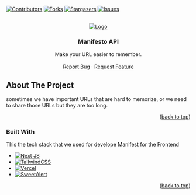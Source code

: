 <a name="readme-top"></a>
<!-- PROJECT SHIELDS -->
<!--
*** I'm using markdown "reference style" links for readability.
*** Reference links are enclosed in brackets [ ] instead of parentheses ( ).
*** See the bottom of this document for the declaration of the reference variables
*** for contributors-url, forks-url, etc. This is an optional, concise syntax you may use.
*** https://www.markdownguide.org/basic-syntax/#reference-style-links
-->

[![Contributors][contributors-shield]][contributors-url]
[![Forks][forks-shield]][forks-url]
[![Stargazers][stars-shield]][stars-url]
[![Issues][issues-shield]][issues-url]




<!-- PROJECT LOGO -->
<br />
<div align="center">
  <a href="https://github.com/romodeus/manifesto-backend">
    <img src="https://i.ibb.co/LhhFrxd/Group-1.png" alt="Logo">
  </a>

  <h3 align="center">Manifesto API</h3>

  <p align="center">
    Make your URL easier to remember.
    <br />
    <br />
    <a href="https://github.com/romodeus/manifesto-backend/issues">Report Bug</a>
    ·
    <a href="https://github.com/romodeus/manifesto-backend/issues">Request Feature</a>
  </p>
</div>


<!-- ABOUT THE PROJECT -->
## About The Project

sometimes we have important URLs that are hard to memorize, or we need to share those URLs but they are too long. 

<p align="right">(<a href="#readme-top">back to top</a>)</p>



### Built With

This the tech stack that we used for develope Manifest for the Frontend

* [![Next JS][next]][next-url]
* [![TailwindCSS][tailwind]][tailwind-url]
* [![Vercel][vercel]][vercel-url]
* [![SweetAlert][sweetalert]][sweetalert-url]

<p align="right">(<a href="#readme-top">back to top</a>)</p>


<!-- MARKDOWN LINKS & IMAGES -->
<!-- https://www.markdownguide.org/basic-syntax/#reference-style-links -->

[contributors-shield]: https://img.shields.io/github/contributors/romodeus/manifesto-frontend.svg?style=for-the-badge
[contributors-url]: https://github.com/romodeus/manifesto-backend/graphs/contributors

[forks-shield]: https://img.shields.io/github/forks/romodeus/manifesto-frontend.svg?style=for-the-badge
[forks-url]: https://github.com/romodeus/manifesto-frontend/network/members

[stars-shield]: https://img.shields.io/github/stars/romodeus/manifesto-frontend.svg?style=for-the-badge
[stars-url]: https://github.com/romodeus/manifesto-frontend/stargazers

[issues-shield]: https://img.shields.io/github/issues/romodeus/manifesto-frontend.svg?style=for-the-badge
[issues-url]: https://github.com/romodeus/manifesto-frontend/issues

[next]: https://img.shields.io/badge/Next-black?style=for-the-badge&logo=next.js&logoColor=white
[next-url]: https://nextjs.org/

[tailwind]: https://img.shields.io/badge/tailwindcss-%2338B2AC.svg?style=for-the-badge&logo=tailwind-css&logoColor=white
[tailwind-url]: https://tailwindcss.com/

[vercel]: https://img.shields.io/badge/vercel-%23000000.svg?style=for-the-badge&logo=vercel&logoColor=white
[vercel-url]: https://vercel.com/dashboard

[sweetalert]: https://img.shields.io/badge/-Sweet%20Alert-black?style=for-the-badge
[sweetalert-url]: https://sweetalert2.github.io/
